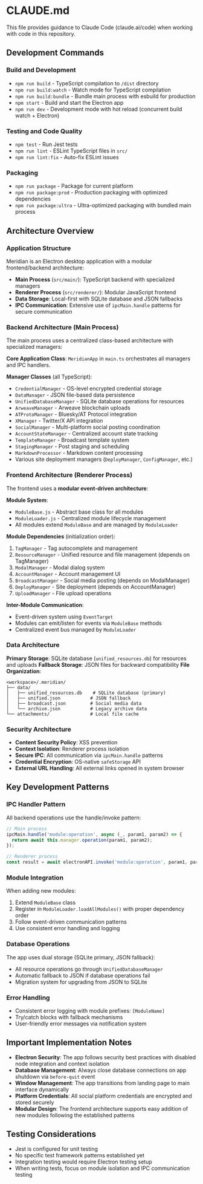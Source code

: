 # CLAUDE.md

This file provides guidance to Claude Code (claude.ai/code) when working with code in this repository.

## Development Commands

### Build and Development
- `npm run build` - TypeScript compilation to `/dist` directory
- `npm run build:watch` - Watch mode for TypeScript compilation
- `npm run build:bundle` - Bundle main process with esbuild for production
- `npm start` - Build and start the Electron app
- `npm run dev` - Development mode with hot reload (concurrent build watch + Electron)

### Testing and Code Quality
- `npm test` - Run Jest tests
- `npm run lint` - ESLint TypeScript files in `src/`
- `npm run lint:fix` - Auto-fix ESLint issues

### Packaging
- `npm run package` - Package for current platform
- `npm run package:prod` - Production packaging with optimized dependencies
- `npm run package:ultra` - Ultra-optimized packaging with bundled main process

## Architecture Overview

### Application Structure
Meridian is an Electron desktop application with a modular frontend/backend architecture:

- **Main Process** (`src/main/`): TypeScript backend with specialized managers
- **Renderer Process** (`src/renderer/`): Modular JavaScript frontend
- **Data Storage**: Local-first with SQLite database and JSON fallbacks
- **IPC Communication**: Extensive use of `ipcMain.handle` patterns for secure communication

### Backend Architecture (Main Process)

The main process uses a centralized class-based architecture with specialized managers:

**Core Application Class**: `MeridianApp` in `main.ts` orchestrates all managers and IPC handlers.

**Manager Classes** (all TypeScript):
- `CredentialManager` - OS-level encrypted credential storage
- `DataManager` - JSON file-based data persistence
- `UnifiedDatabaseManager` - SQLite database operations for resources
- `ArweaveManager` - Arweave blockchain uploads
- `ATProtoManager` - Bluesky/AT Protocol integration
- `XManager` - Twitter/X API integration
- `SocialManager` - Multi-platform social posting coordination
- `AccountStateManager` - Centralized account state tracking
- `TemplateManager` - Broadcast template system
- `StagingManager` - Post staging and scheduling
- `MarkdownProcessor` - Markdown content processing
- Various site deployment managers (`DeployManager`, `ConfigManager`, etc.)

### Frontend Architecture (Renderer Process)

The frontend uses a **modular event-driven architecture**:

**Module System**:
- `ModuleBase.js` - Abstract base class for all modules
- `ModuleLoader.js` - Centralized module lifecycle management
- All modules extend `ModuleBase` and are managed by `ModuleLoader`

**Module Dependencies** (initialization order):
1. `TagManager` - Tag autocomplete and management
2. `ResourceManager` - Unified resource and file management (depends on TagManager)
3. `ModalManager` - Modal dialog system
4. `AccountManager` - Account management UI
5. `BroadcastManager` - Social media posting (depends on ModalManager)
6. `DeployManager` - Site deployment (depends on AccountManager)
7. `UploadManager` - File upload operations

**Inter-Module Communication**:
- Event-driven system using `EventTarget`
- Modules can emit/listen for events via `ModuleBase` methods
- Centralized event bus managed by `ModuleLoader`

### Data Architecture

**Primary Storage**: SQLite database (`unified_resources.db`) for resources and uploads
**Fallback Storage**: JSON files for backward compatibility
**File Organization**:
```
<workspace>/.meridian/
├── data/
│   ├── unified_resources.db    # SQLite database (primary)
│   ├── unified.json           # JSON fallback
│   ├── broadcast.json         # Social media data
│   └── archive.json           # Legacy archive data
└── attachments/               # Local file cache
```

### Security Architecture

- **Content Security Policy**: XSS prevention
- **Context Isolation**: Renderer process isolation
- **Secure IPC**: All communication via `ipcMain.handle` patterns
- **Credential Encryption**: OS-native `safeStorage` API
- **External URL Handling**: All external links opened in system browser

## Key Development Patterns

### IPC Handler Pattern
All backend operations use the handle/invoke pattern:
```javascript
// Main process
ipcMain.handle('module:operation', async (_, param1, param2) => {
  return await this.manager.operation(param1, param2);
});

// Renderer process
const result = await electronAPI.invoke('module:operation', param1, param2);
```

### Module Integration
When adding new modules:
1. Extend `ModuleBase` class
2. Register in `ModuleLoader.loadAllModules()` with proper dependency order
3. Follow event-driven communication patterns
4. Use consistent error handling and logging

### Database Operations
The app uses dual storage (SQLite primary, JSON fallback):
- All resource operations go through `UnifiedDatabaseManager`
- Automatic fallback to JSON if database operations fail
- Migration system for upgrading from JSON to SQLite

### Error Handling
- Consistent error logging with module prefixes: `[ModuleName]`
- Try/catch blocks with fallback mechanisms
- User-friendly error messages via notification system

## Important Implementation Notes

- **Electron Security**: The app follows security best practices with disabled node integration and context isolation
- **Database Management**: Always close database connections on app shutdown via `before-quit` event
- **Window Management**: The app transitions from landing page to main interface dynamically
- **Platform Credentials**: All social platform credentials are encrypted and stored securely
- **Modular Design**: The frontend architecture supports easy addition of new modules following the established patterns

## Testing Considerations

- Jest is configured for unit testing
- No specific test framework patterns established yet
- Integration testing would require Electron testing setup
- When writing tests, focus on module isolation and IPC communication testing